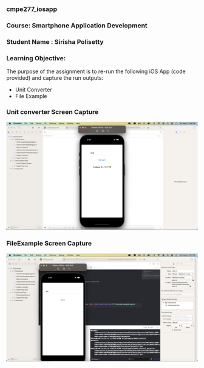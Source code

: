 ### cmpe277_iosapp
### Course: Smartphone Application Development
### Student Name : Sirisha Polisetty

### Learning Objective:

The purpose of the assignment is to re-run the following iOS App (code provided) and capture the run outputs:
* Unit Converter
* File Example

### Unit converter Screen Capture

![unit](screenshots/unit_converter.png)

### FileExample Screen Capture

![file](screenshots/file.png)









